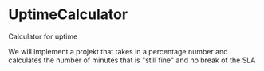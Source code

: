 # UptimeCalculator
Calculator for uptime

We will implement a projekt that takes in a percentage number and calculates the number of minutes that is "still fine" and no break of the SLA
